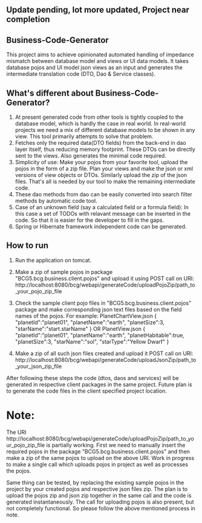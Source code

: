 ## Update pending, lot more updated, Project near completion

## Business-Code-Generator
This project aims to achieve opinionated automated handling of impedance mismatch between database model and views or UI data models. It takes database pojos and UI model json views as an input and generates the intermediate translation code (DTO, Dao & Service classes).

## What's different about Business-Code-Generator?
1. At present generated code from other tools is tightly coupled to the database model, which is hardly the case in real world. In real-world projects we need a mix of different database models to be shown in any view. This tool primarily attempts to solve that problem.
2. Fetches only the required data(DTO fields) from the back-end in dao layer itself, thus reducing memory footprint. These DTOs can be directly sent to the views. Also generates the minimal code required.
3. Simplicity of use: Make your pojos from your favorite tool, upload the pojos in the form of a zip file. Plan your views and make the json or xml versions of view objects or DTOs. Similarly upload the zip of the json files. That's all is needed by our tool to make the remaining intermediate code.
4. These dao methods from dao can be easily converted into search filter methods by automatic code tool.
5. Case of an unknown field (say a calculated field or a formula field): In this case a set of TODOs with relavant message can be inserted in the code. So that it is easier for the developer to fill in the gaps.
6. Spring or Hibernate framework independent code can be generated.

## How to run
1. Run the application on tomcat. 
2. Make a zip of sample pojos in package "BCG5.bcg.business.client.pojos" and upload it using POST call on URI: http://localhost:8080/bcg/webapi/generateCode/uploadPojoZip/path_to_your_pojo_zip_file
3. Check the sample client pojo files in "BCG5.bcg.business.client.pojos" package and make corresponding json text files based on the field names of the pojos. For example: 
    PlanetChartView.json
    {
    "planetId":"planet01",
    "planetName":"earth",
    "planetSize":3,
    "starName":"start.starName"
    }
    OR
    PlanetView.json
    {
    "planetId":"planet01",
    "planetName":"earth",
    "planetHabitable":true,
    "planetSize":3,
    "starName":"sol",
    "starType":"Yellow Dwarf"
    }

4. Make a zip of all such json files created and upload it  POST call on URI: http://localhost:8080/bcg/webapi/generateCode/uploadJsonZip/path_to_your_json_zip_file

After following these steps the code (dtos, daos and services) will be generated in respective client packages in the same project. Future plan is to generate the code files in the client specified project location.

# Note: 
The URI http://localhost:8080/bcg/webapi/generateCode/uploadPojoZip/path_to_your_pojo_zip_file is partially working. First we need to manually insert the required pojos in the package "BCG5.bcg.business.client.pojos" and then make a zip of the same pojos to upload on the above URI. Work in progress to make a single call which uploads pojos in project as well as processes the pojos.

Same thing can be tested, by replacing the existing sample pojos in the project by your created pojos and respective json files zip. The plan is to upload the pojos zip and json zip together in the same call and the code is generated instantaneously. The call for uploading pojos is also present, but not completely functional. So please follow the above mentioned process in note.

